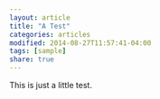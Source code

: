 ```yaml
---
layout: article
title: "A Test"
categories: articles
modified: 2014-08-27T11:57:41-04:00
tags: [sample]
share: true
---
```


This is just a little test.
